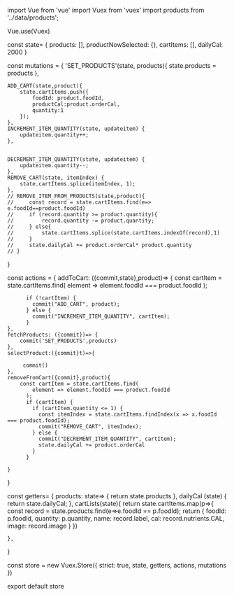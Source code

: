 import Vue from 'vue'
import Vuex from 'vuex'
import products from '../data/products';

Vue.use(Vuex)

 const  state=  {
       products: [],
       productNowSelected:  {},
       cartItems: [],
       dailyCal:  2000
   }


const mutations = {
    'SET_PRODUCTS'(state, products){
        state.products = products
    },
   

    ADD_CART(state,product){
        state.cartItems.push({
            foodId: product.foodId,
            productCal:product.orderCal,
            quantity:1
        });
    },
    INCREMENT_ITEM_QUANTITY(state, updateitem) {
        updateitem.quantity++;
    },


    DECREMENT_ITEM_QUANTITY(state, updateitem) {
        updateitem.quantity--;
    },
    REMOVE_CART(state, itemIndex) {
        state.cartItems.splice(itemIndex, 1);
    },
    // REMOVE_ITEM_FROM_PRODUCTS(state,product){
    //     const record = state.cartItems.find(e=> e.foodId==product.foodId)
    //     if (record.quantity >= product.quantity){
    //         record.quantity -= product.quantity;
    //     } else{
    //         state.cartItems.splice(state.cartItems.indexOf(record),1)
    //     }
    //     state.dailyCal += product.orderCal* product.quantity
    // }
}



const actions = {
    addToCart: ({commit,state},product)=>  {
        const cartItem = state.cartItems.find(
            element => element.foodId === product.foodId
          );
    
          if (!cartItem) {
            commit("ADD_CART", product);
          } else {
            commit("INCREMENT_ITEM_QUANTITY", cartItem);
          }
    },
    fetchProducts: ({commit})=> {
        commit('SET_PRODUCTS',products)
    },
    selectProduct:({commit}t)=>{
        
         commit()
    },
    removeFromCart({commit},product){
        const cartItem = state.cartItems.find(
            element => element.foodId === product.foodId
          );
          if (cartItem) {
            if (cartItem.quantity <= 1) {
              const itemIndex = state.cartItems.findIndex(x => x.foodId === product.foodId);
              commit("REMOVE_CART", itemIndex);
            } else {
              commit("DECREMENT_ITEM_QUANTITY", cartItem);
              state.dailyCal += product.orderCal
            }
          }

    }

}

const getters= {
    products: state=> {
        return state.products
    },
    dailyCal (state) {
        return state.dailyCal;
    },
    cartLists(state){
        return state.cartItems.map(p=>{
            const record = state.products.find(e=>e.foodId == p.foodId);
            return {
                foodId: p.foodId,
                quantity: p.quantity,
                name: record.label,
                cal: record.nutrients.CAL,
                image: record.image
            }
        })
       
    },
}


const store = new Vuex.Store({
    strict: true,
    state,
    getters,
    actions,
    mutations
  })
  
  export default store